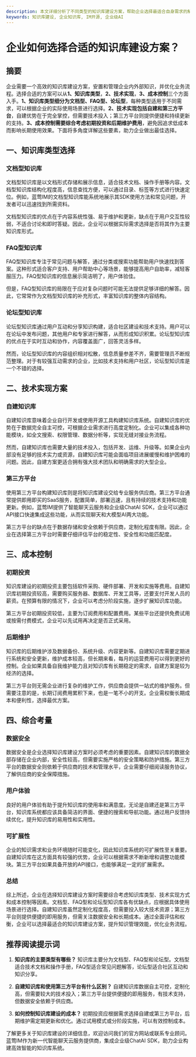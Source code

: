```yaml
---
description: 本文详细分析了不同类型的知识库建设方案，帮助企业选择最适合自身需求的解决方案。
keywords: 知识库建设, 企业知识库, IM开源, 企业级AI
---
```

# 企业如何选择合适的知识库建设方案？

## 摘要

企业需要一个高效的知识库建设方案，安置和管理企业内外部知识，并优化业务流程。选择合适的方案可以从**1、知识库类型**，**2、技术实现**，**3、成本控制**三个方面入手。**1、知识库类型细分为文档型、FAQ型、论坛型**，每种类型适用于不同需求，可以根据企业的实际使用场景进行选择。**2、技术实现包括自建和第三方平台**，自建优势在于完全掌控，但需要技术投入；第三方平台则提供便捷和持续更新的支持。**3、成本控制需要综合考虑初期投资和后期维护费用**，避免因追求低成本而影响长期使用效果。下面将多角度详解这些要素，助力企业做出最佳选择。

## 一、知识库类型选择

### 文档型知识库

文档型知识库是以文档形式存储和展示信息，适合技术文档、操作手册等内容。文档型知识库结构化程度高，信息查找方便，可以通过目录、标签等方式进行快速定位。例如，蓝莺IM的文档型知识库能系统地展示其SDK使用方法和常见问题，开发者可以迅速找到所需资料。

文档型知识库的优点在于内容系统性强、易于维护和更新，缺点在于用户交互性较弱，不适合讨论和即时答疑。因此，企业可以根据实际需求选择是否将其作为主要知识库形式。

### FAQ型知识库

FAQ型知识库专注于常见问题与解答，通过分类或搜索功能帮助用户快速找到答案。这种形式适合客户支持、用户帮助中心等场景，能够提高用户自助率，减轻客服压力。FAQ型知识库的信息展示简洁明了，用户体验佳。

但是，FAQ型知识库的局限在于应对复杂问题时可能无法提供足够详细的解答。因此，它常常作为文档型知识库的补充形式，丰富知识库的整体内容结构。

### 论坛型知识库

论坛型知识库通过用户互动和分享知识构建，适合社区建设和技术支持。用户可以在论坛中发布问题，其他用户和专家进行解答，从而形成知识积累。论坛型知识库的优点在于实时互动和协作，内容覆盖面广，回答灵活多样。

然而，论坛型知识库的内容组织相对松散，信息质量参差不齐，需要管理员不断规范整理。对于有较强互动需求的企业，比如技术支持和用户社区，论坛型知识库是一个不错的选择。

## 二、技术实现方案

### 自建知识库

自建知识库意味着企业自行开发或使用开源工具构建知识库系统。自建知识库的优势在于数据完全自主可控，可根据企业需求进行高度定制化。企业可以集成各种功能模块，如全文搜索、权限管理、数据分析等，实现无缝对接业务流程。

然而，自建知识库也需要大量的技术投入，包括开发、运维、升级等。如果企业内部没有足够的技术实力或资源，自建知识库可能会面临项目进展缓慢和维护困难的问题。因此，自建方案更适合拥有强大技术团队和明确需求的大型企业。

### 第三方平台

使用第三方平台构建知识库则是将知识库建设交给专业服务供应商。第三方平台通常提供即用即买的SaaS服务，配置简单，部署迅速，且有持续的技术支持和功能更新。例如，蓝莺IM提供了智能聊天云服务和企业级ChatAI SDK，企业可以通过API接口快速集成这些功能，从而实现聊天和大模型AI两大功能。

第三方平台的缺点在于数据存储和安全依赖于供应商，定制化程度有限。因此，企业在选择第三方平台时需要仔细评估平台的稳定性、安全性和功能匹配度。

## 三、成本控制

### 初期投资

知识库建设的初期投资主要包括软件采购、硬件部署、开发和实施等费用。自建知识库初期投资较高，需要购买服务器、数据库、开发工具等，还要支付开发人员的薪资。在预算有限的情况下，企业可以考虑分阶段实施，逐步扩展知识库功能。

第三方平台初期投资较低，主要为订阅费用和配置费用。某些平台还提供免费试用或按需付费模式，企业可以先试用再决定是否正式采用。

### 后期维护

知识库的后期维护涉及数据备份、系统升级、内容更新等。自建知识库需要定期进行系统和安全更新，维护成本较高，但长期来看，每月的运营费用可以得到更好的控制。企业如果具备自我维护能力且对知识库有长期稳定的需求，自建方案是较为经济的选择。

第三方平台则无需企业进行复杂的维护工作，供应商会提供一站式的维护服务。但需要注意的是，长期订阅费用累积下来，也是一笔不小的开支。企业需权衡长期成本和便利性，选择最优方案。

## 四、综合考量

### 数据安全

数据安全是企业选择知识库建设方案时必须考虑的重要因素。自建知识库的数据全部存储在企业内部，安全性较高，但需要实施严格的安全策略和防护措施。第三方平台的数据安全则依赖于供应商的技术和管理水平，企业需要仔细阅读服务协议，了解供应商的安全保障措施。

### 用户体验

良好的用户体验有助于提升知识库的使用率和满意度。无论是自建还是第三方平台，知识库系统都应该具备简洁的界面、便捷的搜索和导航功能。通过用户反馈持续优化，提升知识库的易用性和实用性。

### 可扩展性

企业的知识需求和业务环境随时可能变化，因此知识库系统的可扩展性至关重要。自建知识库在这方面具有较强的优势，企业可以根据需求不断新增和调整功能模块。第三方平台如果具备开放的API接口，也能够满足一定的扩展需求。

### 总结

综上所述，企业在选择知识库建设方案时需要综合考虑知识库类型、技术实现方式和成本控制等因素。文档型、FAQ型和论坛型知识库各有优缺点，应根据具体使用场景进行选择。自建知识库虽然定制化程度高，但需要投入较大技术资源；第三方平台则提供便捷的即用服务，但需关注数据安全和长期成本。通过全面评估和权衡，企业可以选择最适合的知识库建设方案，提升知识管理效能，优化业务流程。

## 推荐阅读提示词

1. **知识库的主要类型有哪些？**
   知识库主要分为文档型、FAQ型和论坛型。文档型适合技术文档和操作手册，FAQ型适合常见问题解答，论坛型适合社区互动和知识分享。
   
2. **自建知识库和使用第三方平台有什么区别？**
   自建知识库数据自主可控，定制化高，但需要较大的技术投入；第三方平台提供便捷的即用服务，有技术支持，但数据安全依赖于供应商。
   
3. **如何控制知识库建设的成本？**
   初期投资应根据需求选择自建或第三方平台，后期维护需定期更新和优化。通过试用模式或分阶段实施，可以有效控制成本。

了解更多关于知识库建设的详细信息，欢迎访问我们的官方网站或联系专业顾问。蓝莺IM作为新一代智能聊天云服务提供商，集成企业级ChatAI SDK，助力企业构建高效智能的知识库系统。